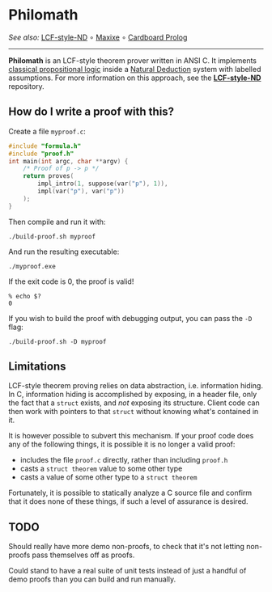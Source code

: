 Philomath
=========

_See also:_ [LCF-style-ND](https://github.com/cpressey/LCF-style-ND#readme)
∘ [Maxixe](https://github.com/catseye/Maxixe#readme)
∘ [Cardboard Prolog](https://github.com/catseye/Cardboard-Prolog#readme)

- - - -

**Philomath** is an LCF-style theorem prover written in ANSI C.  It implements
[classical propositional logic] inside a [Natural Deduction] system with
labelled assumptions.  For more information on this approach, see the
**[LCF-style-ND](https://github.com/cpressey/LCF-style-ND)** repository.

How do I write a proof with this?
---------------------------------

Create a file `myproof.c`:

```c
#include "formula.h"
#include "proof.h"
int main(int argc, char **argv) {
    /* Proof of p -> p */
    return proves(
        impl_intro(1, suppose(var("p"), 1)),
        impl(var("p"), var("p"))
    );
}
```

Then compile and run it with:

    ./build-proof.sh myproof

And run the resulting executable:

    ./myproof.exe

If the exit code is 0, the proof is valid!

    % echo $?
    0

If you wish to build the proof with debugging output, you can pass the `-D` flag:

    ./build-proof.sh -D myproof

Limitations
-----------

LCF-style theorem proving relies on data abstraction, i.e. information hiding.
In C, information hiding is accomplished by exposing, in a header file, only the
fact that a `struct` exists, and *not* exposing its structure.  Client code can then
work with pointers to that `struct` without knowing what's contained in it.

It is however possible to subvert this mechanism.  If your proof code does any of
the following things, it is possible it is no longer a valid proof:

*   includes the file `proof.c` directly, rather than including `proof.h`
*   casts a `struct theorem` value to some other type
*   casts a value of some other type to a `struct theorem`

Fortunately, it is possible to statically analyze a C source file and confirm
that it does none of these things, if such a level of assurance is desired.

TODO
----

Should really have more demo non-proofs, to check that it's not
letting non-proofs pass themselves off as proofs.

Could stand to have a real suite of unit tests instead of just
a handful of demo proofs than you can build and run manually.

[classical propositional logic]: https://iep.utm.edu/natural-deduction/#H4
[Natural Deduction]: https://iep.utm.edu/natural-deduction/
